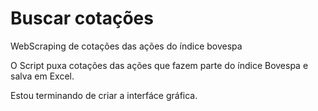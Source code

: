 # Buscar cotações
WebScraping de cotações das ações do índice bovespa

O Script puxa cotações das ações que fazem parte do índice Bovespa e salva em Excel.

Estou terminando de criar a interfáce gráfica.
